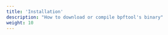 ```yaml
---
title: 'Installation'
description: "How to download or compile bpftool's binary"
weight: 10
---
```

